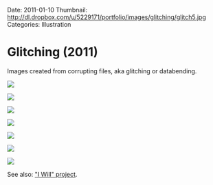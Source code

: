 Date: 2011-01-10
Thumbnail: http://dl.dropbox.com/u/5229171/portfolio/images/glitching/glitch5.jpg
Categories: Illustration

# Glitching (2011)

Images created from corrupting files, aka glitching or databending.

[![](http://dl.dropbox.com/u/5229171/portfolio/images/glitching/glitch6.jpg)][link-site]

[![](http://dl.dropbox.com/u/5229171/portfolio/images/glitching/glitch1.jpg)][link-site]

[![](http://dl.dropbox.com/u/5229171/portfolio/images/glitching/glitch3.jpg)][link-site]

[![](http://dl.dropbox.com/u/5229171/portfolio/images/glitching/glitch2.jpg)][link-site]

[![](http://dl.dropbox.com/u/5229171/portfolio/images/glitching/glitch4.jpg)][link-site]

[![](http://dl.dropbox.com/u/5229171/portfolio/images/glitching/glitch5.jpg)][link-site]

[![](http://dl.dropbox.com/u/5229171/portfolio/images/glitching/glitch7.jpg)][link-site]

See also: ["I Will" project](http://iwill.guimachiavelli.com).

[link-site]:http://iwill.guimachiavelli.com
